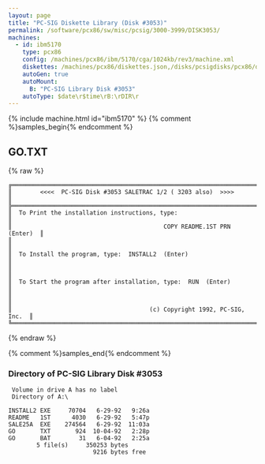 ```yaml
---
layout: page
title: "PC-SIG Diskette Library (Disk #3053)"
permalink: /software/pcx86/sw/misc/pcsig/3000-3999/DISK3053/
machines:
  - id: ibm5170
    type: pcx86
    config: /machines/pcx86/ibm/5170/cga/1024kb/rev3/machine.xml
    diskettes: /machines/pcx86/diskettes.json,/disks/pcsigdisks/pcx86/diskettes.json
    autoGen: true
    autoMount:
      B: "PC-SIG Library Disk #3053"
    autoType: $date\r$time\rB:\rDIR\r
---
```


{% include machine.html id="ibm5170" %}
{% comment %}samples_begin{% endcomment %}

## GO.TXT

{% raw %}
```
╔═════════════════════════════════════════════════════════════════════════╗
║        <<<<  PC-SIG Disk #3053 SALETRAC 1/2 ( 3203 also)  >>>>          ║
╠═════════════════════════════════════════════════════════════════════════╣
║  To Print the installation instructions, type:                          ║
║                                           COPY README.1ST PRN  (Enter)  ║
║                                                                         ║
║  To Install the program, type:  INSTALL2  (Enter)                       ║
║                                                                         ║
║  To Start the program after installation, type:  RUN  (Enter)           ║
║                                                                         ║
║                                       (c) Copyright 1992, PC-SIG, Inc.  ║
╚═════════════════════════════════════════════════════════════════════════╝
```
{% endraw %}

{% comment %}samples_end{% endcomment %}

### Directory of PC-SIG Library Disk #3053

     Volume in drive A has no label
     Directory of A:\

    INSTALL2 EXE     70704   6-29-92   9:26a
    README   1ST      4030   6-29-92   5:47p
    SALE25A  EXE    274564   6-29-92  11:03a
    GO       TXT       924  10-04-92   2:28p
    GO       BAT        31   6-04-92   2:25a
            5 file(s)     350253 bytes
                            9216 bytes free
